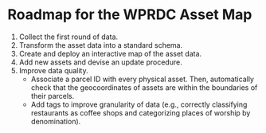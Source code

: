# Roadmap for the WPRDC Asset Map 

1. Collect the first round of data.
2. Transform the asset data into a standard schema.
3. Create and deploy an interactive map of the asset data.
4. Add new assets and devise an update procedure.
5. Improve data quality.
    * Associate a parcel ID with every physical asset. Then, automatically check that the geocoordinates of assets are within the boundaries of their parcels.
    * Add tags to improve granularity of data (e.g., correctly classifying restaurants as coffee shops and categorizing places of worship by denomination).
